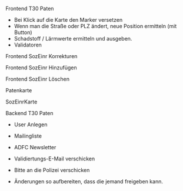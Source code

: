 
Frontend T30 Paten

* Bei Klick auf die Karte den Marker versetzen
* Wenn man die Straße oder PLZ ändert, neue Position ermitteln (mit Button)
* Schadstoff / Lärmwerte ermitteln und ausgeben.
* Validatoren

Frontend SozEinr Korrekturen


Frontend SozEinr Hinzufügen


Frontend SozEinr Löschen


Patenkarte

SozEinrKarte




Backend T30 Paten

* User Anlegen
* Mailingliste
* ADFC Newsletter

* Validiertungs-E-Mail verschicken
* Bitte an die Polizei verschicken
* Änderungen so aufbereiten, dass die jemand freigeben kann.
